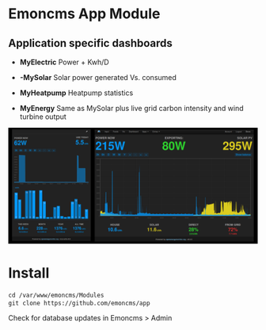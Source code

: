 # Emoncms App Module

## Application specific dashboards

* **MyElectric**
Power + Kwh/D

* **-MySolar**
Solar power generated Vs. consumed

* **MyHeatpump**
Heatpump statistics

* **MyEnergy**
Same as MySolar plus live grid carbon intensity and wind turbine output


![image](image.png)

# Install

    cd /var/www/emoncms/Modules
    git clone https://github.com/emoncms/app

Check for database updates in Emoncms > Admin